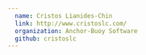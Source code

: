```yaml
---
  name: Cristos Lianides-Chin
  link: http://www.cristoslc.com/
  organization: Anchor-Buoy Software
  github: cristoslc
---
```

